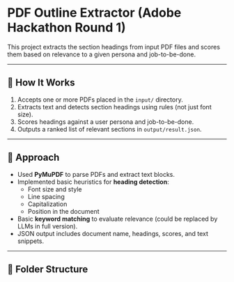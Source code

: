 # PDF Outline Extractor (Adobe Hackathon Round 1)

This project extracts the section headings from input PDF files and scores them based on relevance to a given persona and job-to-be-done.

---

## 🚀 How It Works

1. Accepts one or more PDFs placed in the `input/` directory.
2. Extracts text and detects section headings using rules (not just font size).
3. Scores headings against a user persona and job-to-be-done.
4. Outputs a ranked list of relevant sections in `output/result.json`.

---

## 🧠 Approach

- Used **PyMuPDF** to parse PDFs and extract text blocks.
- Implemented basic heuristics for **heading detection**:
  - Font size and style
  - Line spacing
  - Capitalization
  - Position in the document
- Basic **keyword matching** to evaluate relevance (could be replaced by LLMs in full version).
- JSON output includes document name, headings, scores, and text snippets.

---

## 📂 Folder Structure

